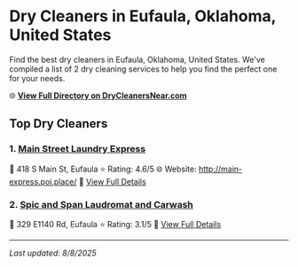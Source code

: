 # Dry Cleaners in Eufaula, Oklahoma, United States

Find the best dry cleaners in Eufaula, Oklahoma, United States. We've compiled a list of 2 dry cleaning services to help you find the perfect one for your needs.

🌐 **[View Full Directory on DryCleanersNear.com](https://drycleanersnear.com/city/US/Oklahoma/Eufaula)**

## Top Dry Cleaners

### 1. [Main Street Laundry Express](https://drycleanersnear.com/dryCleaner/687464a4fe965d416471ede4/main-street-laundry-express)
📍 418 S Main St, Eufaula
⭐ Rating: 4.6/5
🌐 Website: http://main-express.poi.place/
🔗 [View Full Details](https://drycleanersnear.com/dryCleaner/687464a4fe965d416471ede4/main-street-laundry-express)

### 2. [Spic and Span Laudromat and Carwash](https://drycleanersnear.com/dryCleaner/687464a5fe965d416471ee04/spic-and-span-laudromat-and-carwash)
📍 329 E1140 Rd, Eufaula
⭐ Rating: 3.1/5
🔗 [View Full Details](https://drycleanersnear.com/dryCleaner/687464a5fe965d416471ee04/spic-and-span-laudromat-and-carwash)


---

*Last updated: 8/8/2025*
